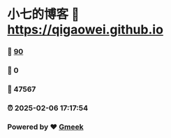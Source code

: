 # 小七的博客 :link: https://qigaowei.github.io 
### :page_facing_up: [90](https://qigaowei.github.io/tag.html) 
### :speech_balloon: 0 
### :hibiscus: 47567 
### :alarm_clock: 2025-02-06 17:17:54 
### Powered by :heart: [Gmeek](https://github.com/Meekdai/Gmeek)
